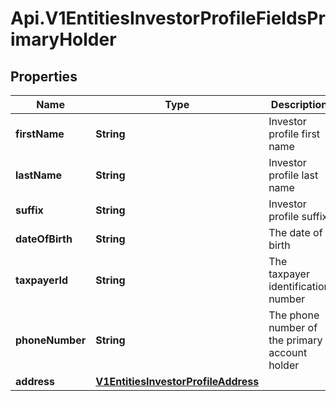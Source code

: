 # Api.V1EntitiesInvestorProfileFieldsPrimaryHolder

## Properties

Name | Type | Description | Notes
------------ | ------------- | ------------- | -------------
**firstName** | **String** | Investor profile first name | [optional] 
**lastName** | **String** | Investor profile last name | [optional] 
**suffix** | **String** | Investor profile suffix | [optional] 
**dateOfBirth** | **String** | The date of birth | [optional] 
**taxpayerId** | **String** | The taxpayer identification number | [optional] 
**phoneNumber** | **String** | The phone number of the primary account holder | [optional] 
**address** | [**V1EntitiesInvestorProfileAddress**](V1EntitiesInvestorProfileAddress.md) |  | [optional] 


